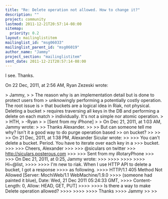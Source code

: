 ```yaml
---
title: "Re: Delete operation not allowed. How to change it?"
description: ""
project: community
lastmod: 2011-12-21T20:57:14-08:00
sitemap:
  priority: 0.2
layout: mailinglistitem
mailinglist_id: "msg06033"
mailinglist_parent_id: "msg06019"
author_name: "Jammy"
project_section: "mailinglistitem"
sent_date: 2011-12-21T20:57:14-08:00
---
```



I see. Thanks.


On 22 Dec, 2011, at 2:56 AM, Ryan Zezeski wrote:

&gt; Jammy,
&gt; 
&gt; The reason why is an implementation detail but is done to protect users from 
&gt; unknowingly performing a potentially costly operation. The root issue is 
&gt; that buckets are a logical idea in Riak, not physical. Deleting a bucket 
&gt; requires traversing all keys in the DB and performing a delete on each match 
&gt; individually. It's not a simple nor atomic operation.
&gt; 
&gt; HTH,
&gt; -Ryan 
&gt; 
&gt; [Sent from my iPhone]
&gt; 
&gt; On Dec 21, 2011, at 1:03 AM, Jammy  wrote:
&gt; 
&gt;&gt; Thanks Alexander.
&gt;&gt; 
&gt;&gt; But can someone tell me why? Isn't it a good way to do purge operation based 
&gt;&gt; on bucket?
&gt;&gt; 
&gt;&gt; 
&gt;&gt; On 21 Dec, 2011, at 1:38 PM, Alexander Sicular wrote:
&gt;&gt; 
&gt;&gt;&gt; You can't delete a bucket. Period. You have to iterate over each key in a 
&gt;&gt;&gt; bucket. 
&gt;&gt;&gt; 
&gt;&gt;&gt; Cheers, Alexander 
&gt;&gt;&gt; 
&gt;&gt;&gt; @siculars on twitter
&gt;&gt;&gt; http://siculars.posterous.com
&gt;&gt;&gt; 
&gt;&gt;&gt; Sent from my iRotaryPhone
&gt;&gt;&gt; 
&gt;&gt;&gt; On Dec 21, 2011, at 0:25, Jammy  wrote:
&gt;&gt;&gt; 
&gt;&gt;&gt;&gt; 
&gt;&gt;&gt;&gt; 
&gt;&gt;&gt;&gt; Hi~@list,
&gt;&gt;&gt;&gt; 
&gt;&gt;&gt;&gt; I'm new to riak. When I use HTTP API to delete a bucket, I got a response 
&gt;&gt;&gt;&gt; as following.
&gt;&gt;&gt;&gt; HTTP/1.1 405 Method Not Allowed [Server: MochiWeb/1.1 WebMachine/1.9.0 
&gt;&gt;&gt;&gt; (someone had painted it blue), Date: Wed, 21 Dec 2011 05:24:33 GMT, 
&gt;&gt;&gt;&gt; Content-Length: 0, Allow: HEAD, GET, PUT]
&gt;&gt;&gt;&gt; 
&gt;&gt;&gt;&gt; Is there a way to make Delete operation allowed?
&gt;&gt;&gt;&gt; 
&gt;&gt;&gt;&gt; 
&gt;&gt;&gt;&gt; Thanks
&gt;&gt;&gt;&gt; Jammy
&gt;&gt; 
&gt;&gt; 

